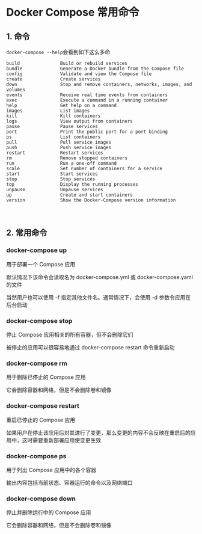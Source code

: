 # Docker Compose 常用命令

## 1. 命令

`docker-compose --help`会看到如下这么多命

```
build               Build or rebuild services
bundle              Generate a Docker bundle from the Compose file
config              Validate and view the Compose file
create              Create services
down                Stop and remove containers, networks, images, and volumes
events              Receive real time events from containers
exec                Execute a command in a running container
help                Get help on a command
images              List images
kill                Kill containers
logs                View output from containers
pause               Pause services
port                Print the public port for a port binding
ps                  List containers
pull                Pull service images
push                Push service images
restart             Restart services
rm                  Remove stopped containers
run                 Run a one-off command
scale               Set number of containers for a service
start               Start services
stop                Stop services
top                 Display the running processes
unpause             Unpause services
up                  Create and start containers
version             Show the Docker-Compose version information
```

　　

## 2. 常用命令

### docker-compose up

用于部署一个 Compose 应用

默认情况下该命令会读取名为 docker-compose.yml 或 docker-compose.yaml 的文件

当然用户也可以使用 -f 指定其他文件名。通常情况下，会使用 -d 参数令应用在后台启动

### docker-compose stop

停止 Compose 应用相关的所有容器，但不会删除它们

被停止的应用可以很容易地通过 docker-compose restart 命令重新启动

### docker-compose rm

用于删除已停止的 Compose 应用

它会删除容器和网络，但是不会删除卷和镜像

### docker-compose restart

重启已停止的 Compose 应用

如果用户在停止该应用后对其进行了变更，那么变更的内容不会反映在重启后的应用中，这时需要重新部署应用使变更生效

### docker-compose ps

用于列出 Compose 应用中的各个容器

输出内容包括当前状态、容器运行的命令以及网络端口

### docker-compose down

停止并删除运行中的 Compose 应用

它会删除容器和网络，但是不会删除卷和镜像